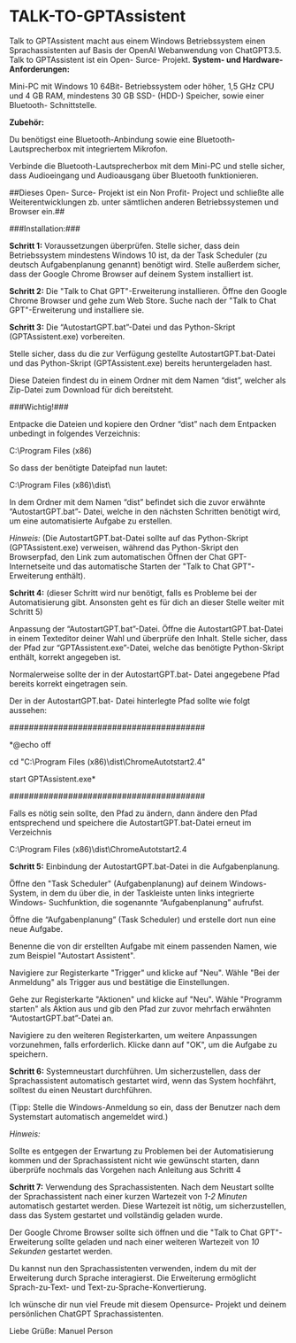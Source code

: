 # TALK-TO-GPTAssistent #

Talk to GPTAssistent macht aus einem Windows Betriebssystem einen Sprachassistenten auf Basis der OpenAI Webanwendung von ChatGPT3.5. 
Talk to GPTAssistent ist ein Open- Surce- Projekt. 
**System- und Hardware-Anforderungen:** 

Mini-PC mit  Windows 10 64Bit- Betriebssystem oder höher, 1,5 GHz CPU und 4 GB RAM, mindestens 30 GB SSD- (HDD-) Speicher, sowie einer Bluetooth- Schnittstelle. 

**Zubehör:** 

Du benötigst eine Bluetooth-Anbindung sowie eine Bluetooth-Lautsprecherbox mit integriertem Mikrofon. 

Verbinde die Bluetooth-Lautsprecherbox mit dem Mini-PC und stelle sicher, dass Audioeingang und Audioausgang über Bluetooth funktionieren. 

##Dieses Open- Surce- Projekt ist ein Non Profit- Project und schließte alle Weiterentwicklungen zb. unter sämtlichen anderen Betriebssystemen und Browser ein.##

###Installation:###  

**Schritt 1:** Voraussetzungen überprüfen. Stelle sicher, dass dein Betriebssystem mindestens Windows 10  ist, da der Task Scheduler (zu deutsch Aufgabenplanung genannt) benötigt wird. Stelle außerdem sicher, dass der Google Chrome Browser auf deinem System installiert ist. 

**Schritt 2:** Die "Talk to Chat GPT"-Erweiterung installieren. Öffne den Google Chrome Browser und gehe zum Web Store. Suche nach der "Talk to Chat GPT"-Erweiterung und installiere sie. 

**Schritt 3:** Die “AutostartGPT.bat”-Datei und das Python-Skript (GPTAssistent.exe) vorbereiten.  

Stelle sicher, dass du die zur Verfügung gestellte AutostartGPT.bat-Datei und das Python-Skript (GPTAssistent.exe) bereits heruntergeladen hast.   

Diese Dateien findest du in einem Ordner mit dem Namen “dist”, welcher als Zip-Datei zum Download für dich bereitsteht.  

###Wichtig!###  

Entpacke die Dateien und kopiere den Ordner “dist” nach dem Entpacken unbedingt in folgendes Verzeichnis:  

C:\Program Files (x86) 

So dass der benötigte Dateipfad nun lautet:  

C:\Program Files (x86)\dist\ 

In dem Ordner mit dem Namen “dist” befindet sich die zuvor erwähnte “AutostartGPT.bat”- Datei, welche in den nächsten Schritten benötigt wird, um eine automatisierte Aufgabe zu erstellen.  

*Hinweis:* (Die AutostartGPT.bat-Datei sollte auf das Python-Skript (GPTAssistent.exe) verweisen, während das Python-Skript den Browserpfad, den Link zum automatischen Öffnen der Chat GPT-Internetseite und das automatische Starten der "Talk to Chat GPT"-Erweiterung enthält). 

**Schritt 4:** (dieser Schritt wird nur benötigt, falls es Probleme bei der Automatisierung gibt. Ansonsten geht es für dich an dieser Stelle weiter mit Schritt 5)  

Anpassung der “AutostartGPT.bat”-Datei. Öffne die AutostartGPT.bat-Datei in einem Texteditor deiner Wahl und überprüfe den Inhalt. Stelle sicher, dass der Pfad zur “GPTAssistent.exe”-Datei, welche das benötigte Python-Skript enthält, korrekt angegeben ist.  

Normalerweise sollte der in der AutostartGPT.bat- Datei angegebene Pfad bereits korrekt eingetragen sein.  

Der in der AutostartGPT.bat- Datei hinterlegte Pfad sollte wie folgt aussehen:  

######################################## 

*@echo off 

cd "C:\Program Files (x86)\dist\ChromeAutotstart2.4\" 

start GPTAssistent.exe* 

######################################## 

Falls es nötig sein sollte, den Pfad zu ändern, dann ändere den Pfad entsprechend und speichere die AutostartGPT.bat-Datei erneut im Verzeichnis  

C:\Program Files (x86)\dist\ChromeAutotstart2.4 

 

**Schritt 5:** Einbindung der AutostartGPT.bat-Datei in die Aufgabenplanung.  

Öffne den "Task Scheduler" (Aufgabenplanung) auf deinem Windows-System, in dem du über die, in der Taskleiste unten links integrierte Windows- Suchfunktion, die sogenannte “Aufgabenplanung” aufrufst.  

Öffne die “Aufgabenplanung” (Task Scheduler) und erstelle dort nun eine neue Aufgabe.   

Benenne die von dir erstellten Aufgabe mit einem passenden Namen, wie zum Beispiel "Autostart Assistent". 

Navigiere zur Registerkarte "Trigger" und klicke auf "Neu". Wähle "Bei der Anmeldung" als Trigger aus und bestätige die Einstellungen. 

Gehe zur Registerkarte "Aktionen" und klicke auf "Neu". Wähle "Programm starten" als Aktion aus und gib den Pfad zur zuvor mehrfach erwähnten “AutostartGPT.bat”-Datei an. 

Navigiere zu den weiteren Registerkarten, um weitere Anpassungen vorzunehmen, falls erforderlich. Klicke dann auf "OK", um die Aufgabe zu speichern. 

**Schritt 6:** Systemneustart durchführen. Um sicherzustellen, dass der Sprachassistent automatisch gestartet wird, wenn das System hochfährt, solltest du einen Neustart durchführen. 

(Tipp: Stelle die Windows-Anmeldung so ein, dass der Benutzer nach dem Systemstart automatisch angemeldet wird.) 

*Hinweis:*  

Sollte es entgegen der Erwartung zu Problemen bei der Automatisierung kommen und der Sprachassistent nicht wie gewünscht starten, dann überprüfe nochmals das Vorgehen nach Anleitung aus Schritt 4 

**Schritt 7:** Verwendung des Sprachassistenten. Nach dem Neustart sollte der Sprachassistent nach einer kurzen Wartezeit von *1-2 Minuten* automatisch gestartet werden. Diese Wartezeit ist nötig, um sicherzustellen, dass das System gestartet und vollständig geladen wurde. 

Der Google Chrome Browser sollte sich öffnen und die "Talk to Chat GPT"-Erweiterung sollte geladen und nach einer weiteren Wartezeit von *10 Sekunden* gestartet werden. 

Du kannst nun den Sprachassistenten verwenden, indem du mit der Erweiterung durch Sprache interagierst. Die Erweiterung ermöglicht Sprach-zu-Text- und Text-zu-Sprache-Konvertierung. 

Ich wünsche dir nun viel Freude mit diesem Opensurce- Projekt und deinem persönlichen ChatGPT Sprachassistenten.  

 

 

Liebe Grüße:  Manuel Person  
